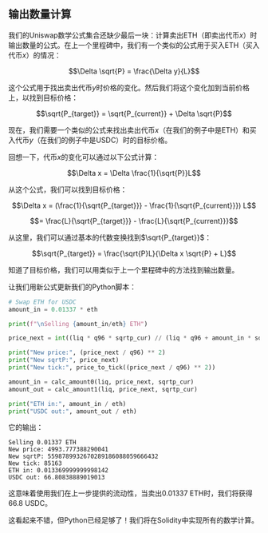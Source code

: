 ## 输出数量计算

我们的Uniswap数学公式集合还缺少最后一块：计算卖出ETH（即卖出代币$x$）时输出数量的公式。在上一个里程碑中，我们有一个类似的公式用于买入ETH（买入代币$x$）的情况：

$$\Delta \sqrt{P} = \frac{\Delta y}{L}$$

这个公式用于找出卖出代币$y$时价格的变化。然后我们将这个变化加到当前价格上，以找到目标价格：

$$\sqrt{P_{target}} = \sqrt{P_{current}} + \Delta \sqrt{P}$$

现在，我们需要一个类似的公式来找出卖出代币$x$（在我们的例子中是ETH）和买入代币$y$（在我们的例子中是USDC）时的目标价格。

回想一下，代币$x$的变化可以通过以下公式计算：

$$\Delta x = \Delta \frac{1}{\sqrt{P}}L$$

从这个公式，我们可以找到目标价格：

$$\Delta x = (\frac{1}{\sqrt{P_{target}}} - \frac{1}{\sqrt{P_{current}}}) L$$

$$= \frac{L}{\sqrt{P_{target}}} - \frac{L}{\sqrt{P_{current}}}$$

从这里，我们可以通过基本的代数变换找到$\sqrt{P_{target}}$：

$$\sqrt{P_{target}} = \frac{\sqrt{P}L}{\Delta x \sqrt{P} + L}$$

知道了目标价格，我们可以用类似于上一个里程碑中的方法找到输出数量。

让我们用新公式更新我们的Python脚本：

```python
# Swap ETH for USDC
amount_in = 0.01337 * eth

print(f"\nSelling {amount_in/eth} ETH")

price_next = int((liq * q96 * sqrtp_cur) // (liq * q96 + amount_in * sqrtp_cur))

print("New price:", (price_next / q96) ** 2)
print("New sqrtP:", price_next)
print("New tick:", price_to_tick((price_next / q96) ** 2))

amount_in = calc_amount0(liq, price_next, sqrtp_cur)
amount_out = calc_amount1(liq, price_next, sqrtp_cur)

print("ETH in:", amount_in / eth)
print("USDC out:", amount_out / eth)
```

它的输出：
```shell
Selling 0.01337 ETH
New price: 4993.777388290041
New sqrtP: 5598789932670289186088059666432
New tick: 85163
ETH in: 0.013369999999998142
USDC out: 66.80838889019013
```

这意味着使用我们在上一步提供的流动性，当卖出0.01337 ETH时，我们将获得66.8 USDC。

这看起来不错，但Python已经足够了！我们将在Solidity中实现所有的数学计算。
